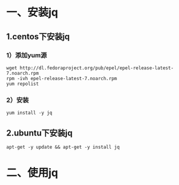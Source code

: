# 一、安装jq
## 1.centos下安装jq
### 1）添加yum源
	wget http://dl.fedoraproject.org/pub/epel/epel-release-latest-7.noarch.rpm
	rpm -ivh epel-release-latest-7.noarch.rpm
	yum repolist
### 2）安装
	yum install -y jq
## 2.ubuntu下安装jq
	apt-get -y update && apt-get -y install jq

# 二、使用jq
